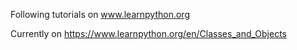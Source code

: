Following tutorials on www.learnpython.org

Currently on https://www.learnpython.org/en/Classes_and_Objects